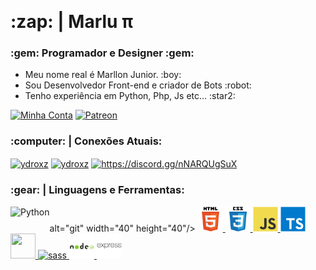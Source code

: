 <p align="center">
<br><h1 align="left">:zap: <b>|</b> Marlu π</h1>
<h3 align="left">:gem: Programador e Designer :gem:</h3>
<ul>
    <li>Meu nome real é Marllon Junior. :boy:</li>
    <li>Sou Desenvolvedor Front-end e criador de Bots :robot:</li>
    <li>Tenho experiência em Python, Php, Js etc... :star2:</li>
</ul>
<a href="https://discord.com/users/334028550145572864"><img src="https://img.shields.io/badge/-@Marlu.π_%236190-4169E1?style=flat&labelColor=7289da&logo=discord&logoColor=white" alt="Minha Conta" /></a>
<a href="https://www.patreon.com/marluexe"><img src="https://img.shields.io/badge/Donate-Patreon-F96854.svg" alt="Patreon" /></a>  


<h3 align="left">:computer: <b>|</b> Conexões Atuais:</h3>
<p align="left">
<a href="https://twitter.com/marlu.exe" target="blank"><img align="center" src="https://cdn.jsdelivr.net/npm/simple-icons@3.0.1/icons/twitter.svg" alt="ydroxz" height="30" width="40" /></a>
<a href="https://instagram.com/marlu.exe" target="blank"><img align="center" src="https://cdn.jsdelivr.net/npm/simple-icons@3.0.1/icons/instagram.svg" alt="ydroxz" height="30" width="40" /></a>
<a href="https://discord.gg/nNARQUgSuX" target="blank"><img align="center" src="https://cdn.jsdelivr.net/npm/simple-icons@3.0.1/icons/discord.svg" alt="https://discord.gg/nNARQUgSuX" height="30" width="40" /></a>
</p>
</p>


<h3 align="left">:gear: <b>|</b> Linguagens e Ferramentas:</h3>
alt="git" width="40" height="40"/> </a> <a href="https://ejs.co/" target="_blank"> <img src="https://img.icons8.com/color/48/000000/python--v1.png" alt="Python"
<p align="left"> <a href="https://www.w3.org/html/" target="_blank"> <img src="https://raw.githubusercontent.com/devicons/devicon/master/icons/html5/html5-original-wordmark.svg" alt="html5" width="40" height="40"/> </a><a href="https://www.w3schools.com/css/" target="_blank"> <img src="https://raw.githubusercontent.com/devicons/devicon/master/icons/css3/css3-original-wordmark.svg" alt="css3" width="40" height="40"/> </a> <a href="https://developer.mozilla.org/en-US/docs/Web/JavaScript" target="_blank"> <img src="https://raw.githubusercontent.com/devicons/devicon/master/icons/javascript/javascript-original.svg" alt="javascript" width="40" height="40"/> </a><a href="https://www.typescriptlang.org/" target="_blank"> <img src="https://raw.githubusercontent.com/devicons/devicon/master/icons/typescript/typescript-original.svg" alt="typescript" width="40" height="40"/> </a> <a href="https://git-scm.com/" target="_blank"> <img src="https://www.vectorlogo.zone/logos/git-scm/git-scm-icon.svg" width="40" height="40"/> </a> <a href="https://sass-lang.com/" target="_blank"> <img src="https://cdn.iconscout.com/icon/free/png-512/sass-226054.png" alt="sass" width="40" height="40"/> </a> <a href="https://nodejs.org" target="_blank"> <img src="https://raw.githubusercontent.com/devicons/devicon/master/icons/nodejs/nodejs-original-wordmark.svg" alt="nodejs" width="40" height="40"/> </a> <a href="https://expressjs.com" target="_blank"> <img src="https://raw.githubusercontent.com/devicons/devicon/master/icons/express/express-original-wordmark.svg" alt="express" width="40" height="40"/> </a>

